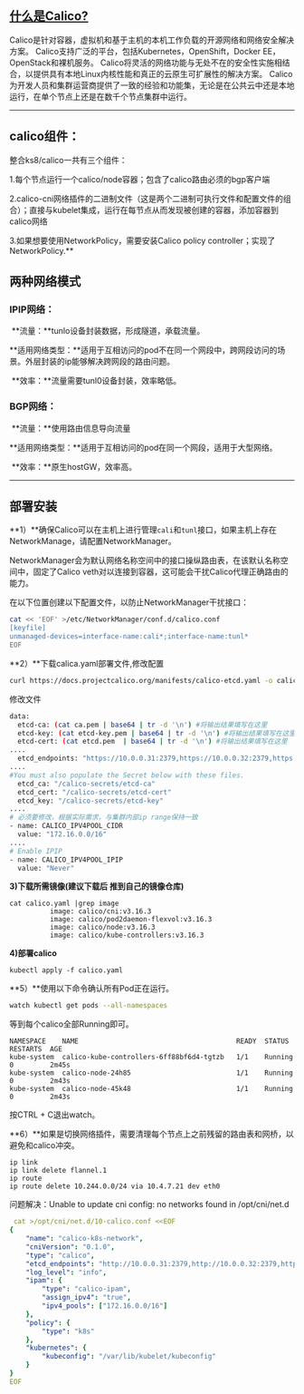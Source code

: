 ## [什么是Calico?](https://www.projectcalico.org/)

Calico是针对容器，虚拟机和基于主机的本机工作负载的开源网络和网络安全解决方案。
Calico支持广泛的平台，包括Kubernetes，OpenShift，Docker EE，OpenStack和裸机服务。
Calico将灵活的网络功能与无处不在的安全性实施相结合，以提供具有本地Linux内核性能和真正的云原生可扩展性的解决方案。
Calico为开发人员和集群运营商提供了一致的经验和功能集，无论是在公共云中还是本地运行，在单个节点上还是在数千个节点集群中运行。

------

## calico组件：

整合ks8/calico一共有三个组件：

1.每个节点运行一个calico/node容器；包含了calico路由必须的bgp客户端

2.calico-cni网络插件的二进制文件（这是两个二进制可执行文件和配置文件的组合）；直接与kubelet集成，运行在每节点从而发现被创建的容器，添加容器到calico网络

3.如果想要使用NetworkPolicy，需要安装Calico policy controller；实现了NetworkPolicy.**

## 两种网络模式

### **IPIP网络**：

​	**流量：**tunlo设备封装数据，形成隧道，承载流量。

​	**适用网络类型：**适用于互相访问的pod不在同一个网段中，跨网段访问的场景。外层封装的ip能够解决跨网段的路由问题。

​	**效率：**流量需要tunl0设备封装，效率略低。

### **BGP网络**：

​	**流量：**使用路由信息导向流量

​	**适用网络类型：**适用于互相访问的pod在同一个网段，适用于大型网络。

​	**效率：**原生hostGW，效率高。

------

## 部署安装

**1）**确保Calico可以在主机上进行管理`cali`和`tunl`接口，如果主机上存在NetworkManage，请配置NetworkManager。

NetworkManager会为默认网络名称空间中的接口操纵路由表，在该默认名称空间中，固定了Calico veth对以连接到容器，这可能会干扰Calico代理正确路由的能力。

在以下位置创建以下配置文件，以防止NetworkManager干扰接口：

```bash
cat << 'EOF' >/etc/NetworkManager/conf.d/calico.conf
[keyfile]
unmanaged-devices=interface-name:cali*;interface-name:tunl*
EOF
```

**2）**下载calica.yaml部署文件,修改配置

```bash
curl https://docs.projectcalico.org/manifests/calico-etcd.yaml -o calico.yaml
```

修改文件

```bash
data:  
  etcd-ca: (cat ca.pem | base64 | tr -d '\n') #将输出结果填写在这里
  etcd-key: (cat etcd-key.pem | base64 | tr -d '\n') #将输出结果填写在这里
  etcd-cert: (cat etcd.pem  | base64 | tr -d '\n') #将输出结果填写在这里
....
  etcd_endpoints: "https://10.0.0.31:2379,https://10.0.0.32:2379,https://10.0.0.33:2379"
....
#You must also populate the Secret below with these files.
  etcd_ca: "/calico-secrets/etcd-ca"
  etcd_cert: "/calico-secrets/etcd-cert"
  etcd_key: "/calico-secrets/etcd-key"
....
# 必须要修改，根据实际需求，与集群内部ip range保持一致
- name: CALICO_IPV4POOL_CIDR
  value: "172.16.0.0/16"
....
# Enable IPIP
- name: CALICO_IPV4POOL_IPIP
  value: "Never"
```

**3)下载所需镜像(建议下载后 推到自己的镜像仓库)**

```
cat calico.yaml |grep image
          image: calico/cni:v3.16.3
          image: calico/pod2daemon-flexvol:v3.16.3
          image: calico/node:v3.16.3
          image: calico/kube-controllers:v3.16.3
```

**4)部署calico**

```
kubectl apply -f calico.yaml
```

**5）**使用以下命令确认所有Pod正在运行。

```bash
watch kubectl get pods --all-namespaces
```

等到每个calico全部Running即可。

```
NAMESPACE    NAME                                       READY  STATUS   RESTARTS  AGE
kube-system  calico-kube-controllers-6ff88bf6d4-tgtzb   1/1    Running  0         2m45s
kube-system  calico-node-24h85                          1/1    Running  0         2m43s
kube-system  calico-node-45k48                          1/1    Running  0         2m43s
```

按CTRL + C退出watch。

**6）**如果是切换网络插件，需要清理每个节点上之前残留的路由表和网桥，以避免和calico冲突。

```
ip link
ip link delete flannel.1
ip route
ip route delete 10.244.0.0/24 via 10.4.7.21 dev eth0 
```

问题解决：Unable to update cni config: no networks found in /opt/cni/net.d

```yaml
 cat >/opt/cni/net.d/10-calico.conf <<EOF
{
    "name": "calico-k8s-network",
    "cniVersion": "0.1.0",
    "type": "calico",
    "etcd_endpoints": "http://10.0.0.31:2379,http://10.0.0.32:2379,http://10.0.0.33:2379",
    "log_level": "info",
    "ipam": {
        "type": "calico-ipam",
        "assign_ipv4": "true",
        "ipv4_pools": ["172.16.0.0/16"]
    },
    "policy": {
        "type": "k8s"
    },
    "kubernetes": {
        "kubeconfig": "/var/lib/kubelet/kubeconfig"
    }
}
EOF
```

